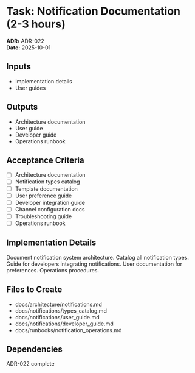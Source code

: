 # Task: Notification Documentation (2-3 hours)
**ADR:** ADR-022  
**Date:** 2025-10-01

## Inputs
- Implementation details
- User guides

## Outputs
- Architecture documentation
- User guide
- Developer guide
- Operations runbook

## Acceptance Criteria
- [ ] Architecture documentation
- [ ] Notification types catalog
- [ ] Template documentation
- [ ] User preference guide
- [ ] Developer integration guide
- [ ] Channel configuration docs
- [ ] Troubleshooting guide
- [ ] Operations runbook

## Implementation Details
Document notification system architecture. Catalog all notification types. Guide for developers integrating notifications. User documentation for preferences. Operations procedures.

## Files to Create
- docs/architecture/notifications.md
- docs/notifications/types_catalog.md
- docs/notifications/user_guide.md
- docs/notifications/developer_guide.md
- docs/runbooks/notification_operations.md

## Dependencies
ADR-022 complete